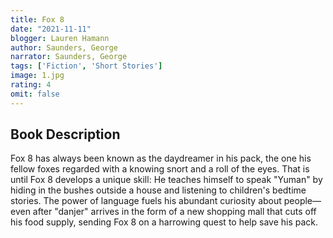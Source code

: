 ```yaml
---
title: Fox 8
date: "2021-11-11"
blogger: Lauren Hamann
author: Saunders, George
narrator: Saunders, George
tags: ['Fiction', 'Short Stories']
image: 1.jpg
rating: 4
omit: false
---
```




## Book Description

Fox 8 has always been known as the daydreamer in his pack, the one his fellow foxes regarded with a knowing snort and a roll of the eyes. That is until Fox 8 develops a unique skill: He teaches himself to speak "Yuman" by hiding in the bushes outside a house and listening to children's bedtime stories. The power of language fuels his abundant curiosity about people—even after "danjer" arrives in the form of a new shopping mall that cuts off his food supply, sending Fox 8 on a harrowing quest to help save his pack.